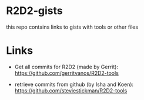 # R2D2-gists
this repo contains links to gists with tools or other files


# Links 

- Get all commits for R2D2 (made by Gerrit): https://github.com/gerritvanos/R2D2-tools 

- retrieve commits from github (by Isha and Koen): https://github.com/steviestickman/R2D2-tools
